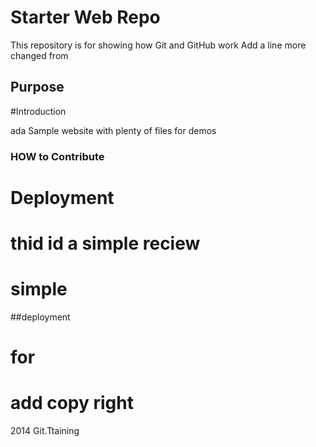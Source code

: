 # Starter Web Repo

This repository is for showing how Git and GitHub work Add a line
more changed from

## Purpose
#Introduction

ada
Sample website with plenty of files for demos
### HOW to Contribute
# Deployment
# thid id a simple reciew
# simple
##deployment
# for
# add copy right
2014 Git.Ttaining